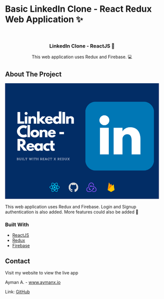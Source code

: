 # Basic LinkedIn Clone - React Redux Web Application ✨


<!-- PROJECT LOGO -->
<br />
<p align="center">
 
  <h3 align="center"> LinkedIn Clone - ReactJS 🧩</h3>

  <p align="center">
    This web application uses Redux and Firebase. 💻 
    
    
</p>

<!-- ABOUT THE PROJECT -->

## About The Project

![Product Name Screen Shot][product-screenshot]

This web application uses Redux and Firebase. Login and Signup authentication is also added. More features could also be added 🚧


### Built With

- [ReactJS](https://www.python.org/)
- [Redux](https://redux.js.org/)
- [Firebase](https://firebase.google.com/)

<!-- CONTACT -->

## Contact

Visit my website to view the live app

Ayman A. - www.aymanx.io

Link: [GitHub](https://github.com/aymanxdev/react-redux-linkedin-clone)

<!-- MARKDOWN LINKS & IMAGES -->


[product-screenshot]: /images/Reactjs-linkedin-clone.png
